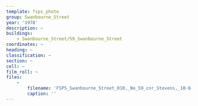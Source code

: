 ```yaml
---
template: fsps_photo
group: Swanbourne_Street
year: '1978'
description: ~
buildings:
    - Swanbourne_Street/59_Swanbourne_Street
coordinates: ~
heading: ~
classification: ~
section: ~
cell: ~
film_roll: ~
files:
    -
        filename: 'FSPS_Swanbourne_Street_010,_No_59_cnr_Stevens,_10-6-B,_1978.png'
        caption: ''
---
```

